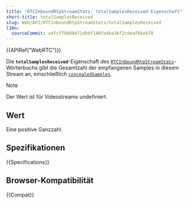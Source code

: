 ```yaml
---
title: "RTCInboundRtpStreamStats: totalSamplesReceived Eigenschaft"
short-title: totalSamplesReceived
slug: Web/API/RTCInboundRtpStreamStats/totalSamplesReceived
l10n:
  sourceCommit: a4fcf79b60471db6f148fa4ba36f2cdeafbbeb70
---
```


{{APIRef("WebRTC")}}

Die **`totalSamplesReceived`**-Eigenschaft des [`RTCInboundRtpStreamStats`](/de/docs/Web/API/RTCInboundRtpStreamStats)-Wörterbuchs gibt die Gesamtzahl der empfangenen Samples in diesem Stream an, einschließlich [`concealedSamples`](/de/docs/Web/API/RTCInboundRtpStreamStats/concealedSamples).

> [!NOTE]
> Der Wert ist für Videostreams undefiniert.

## Wert

Eine positive Ganzzahl.

## Spezifikationen

{{Specifications}}

## Browser-Kompatibilität

{{Compat}}
